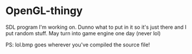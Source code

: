 # OpenGL-thingy
SDL program I'm working on. Dunno what to put in it so it's just there and I put random stuff. May turn into game engine one day (never lol)

PS: lol.bmp goes wherever you've compiled the source file!
